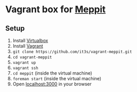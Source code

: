 # Vagrant box for [Meppit](https://github.com/it3s/meppit)


## Setup

1. Install [Virtualbox](https://www.virtualbox.org/)
2. Install [Vagrant](http://www.vagrantup.com/)
3. `git clone https://github.com/it3s/vagrant-meppit.git`
4. `cd vagrant-meppit`
5. `vagrant up`
6. `vagrant ssh`
7. `cd meppit` (inside the virtual machine)
8. `foreman start` (inside the virtual machine)
9. Open [localhost:3000](http://localhost:3000) in your browser
